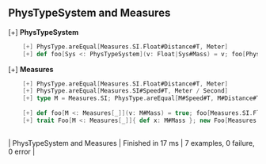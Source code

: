 ## PhysTypeSystem and Measures

[+] __PhysTypeSystem__
```scala
	[+] PhysType.areEqual[Measures.SI.Float#Distance#T, Meter] 
	[+] def foo[Sys <: PhysTypeSystem](v: Float|Sys#Mass) = v; foo[PhysTypeSystem.SI](5f).typeEqual[Kilogram] 
```

[+] __Measures__
```scala
	[+] PhysType.areEqual[Measures.SI.Float#Distance#T, Meter]  
	[+] PhysType.areEqual[Measures.SI#Speed#T, Meter / Second] 
	[+] type M = Measures.SI; PhysType.areEqual[M#Speed#T, M#Distance#T / M#Time#T]  
    
	[+] def foo[M <: Measures[_]](v: M#Mass) = true; foo[Measures.SI.Float](5f) 
	[+] trait Foo[M <: Measures[_]]{ def x: M#Mass }; new Foo[Measures.SI.Float]{ def x = 5f }; true 
   
```

| PhysTypeSystem and Measures | Finished in 17 ms | 7 examples, 0 failure, 0 error |


